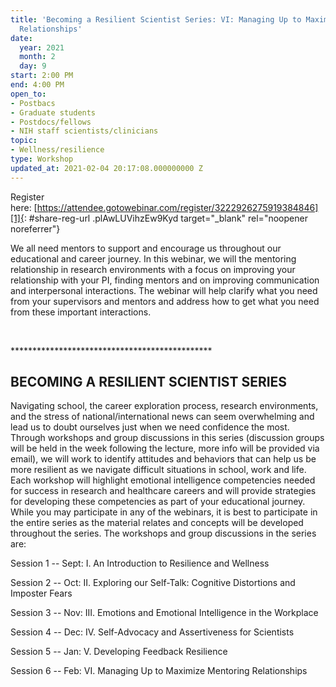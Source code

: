 ```yaml
---
title: 'Becoming a Resilient Scientist Series: VI: Managing Up to Maximize Mentoring
  Relationships'
date:
  year: 2021
  month: 2
  day: 9
start: 2:00 PM
end: 4:00 PM
open_to:
- Postbacs
- Graduate students
- Postdocs/fellows
- NIH staff scientists/clinicians
topic:
- Wellness/resilience
type: Workshop
updated_at: 2021-02-04 20:17:08.000000000 Z
---
```

Register
here: [https://attendee.gotowebinar.com/register/3222926275919384846][1]{:
#share-reg-url .plAwLUVihzEw9Kyd target="_blank" rel="noopener
noreferrer"}

We all need mentors to support and encourage us throughout our
educational and career journey. In this webinar, we will the mentoring
relationship in research environments with a focus on improving your
relationship with your PI, finding mentors and on improving
communication and interpersonal interactions. The webinar will help
clarify what you need from your supervisors and mentors and address how
to get what you need from these important interactions.

 

\*\*\*\*\*\*\*\*\*\*\*\*\*\*\*\*\*\*\*\*\*\*\*\*\*\*\*\*\*\*\*\*\*\*\*\*\*\*\*\*\*\*\*\*\*\*

## BECOMING A RESILIENT SCIENTIST SERIES

Navigating school, the career exploration process, research
environments, and the stress of national/international news can seem
overwhelming and lead us to doubt ourselves just when we need confidence
the most. Through workshops and group discussions in this series
(discussion groups will be held in the week following the lecture, more
info will be provided via email), we will work to identify attitudes and
behaviors that can help us be more resilient as we navigate difficult
situations in school, work and life. Each workshop will highlight
emotional intelligence competencies needed for success in research and
healthcare careers and will provide strategies for developing these
competencies as part of your educational journey. While you may
participate in any of the webinars, it is best to participate in the
entire series as the material relates and concepts will be developed
throughout the series. The workshops and group discussions in the series
are:

Session 1 -- Sept: I. An Introduction to Resilience and Wellness 

Session 2 -- Oct: II. Exploring our Self-Talk: Cognitive Distortions and
Imposter Fears

Session 3 -- Nov: III. Emotions and Emotional Intelligence in the
Workplace

Session 4 -- Dec: IV. Self-Advocacy and Assertiveness for Scientists

Session 5 -- Jan: V. Developing Feedback Resilience

Session 6 -- Feb: VI. Managing Up to Maximize Mentoring Relationships

 



[1]: https://attendee.gotowebinar.com/register/3222926275919384846
